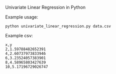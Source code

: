 Univariate Linear Regression in Python

Example usage:

```
python univariate_linear_regression.py data.csv
```

Example csv:
```
x,y
2,1.59788482652391
4,2.60737973833946
6,3.23524057383901
8,4.58965803427639
10,5.17196729026747
```
